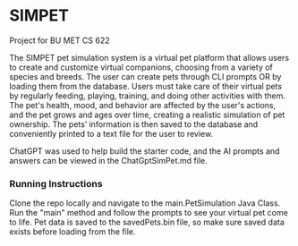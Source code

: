 # SIMPET
Project for BU MET CS 622

The SIMPET pet simulation system is a virtual pet platform that allows users to create and customize virtual companions, choosing from a variety of species and breeds. The user can create pets through CLI prompts OR by loading them from the database. Users must take care of their virtual pets by regularly feeding, playing, training, and doing other activities with them. The pet's health, mood, and behavior are affected by the user's actions, and the pet grows and ages over time, creating a realistic simulation of pet ownership. The pets’ information is then saved to the database and conveniently printed to a text file for the user to review.

ChatGPT was used to help build the starter code, and the AI prompts and answers can be viewed
in the ChatGptSimPet.md file.

### Running Instructions

Clone the repo locally and navigate to the main.PetSimulation Java Class. Run the "main" method and follow
the prompts to see your virtual pet come to life. Pet data is saved to the savedPets.bin file, so
make sure saved data exists before loading from the file.